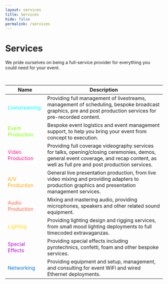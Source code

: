 ```yaml
---
layout: services
title: Services
hide: false
permalink: /services
---
```


# Services

We pride ourselves on being a full-service provider for everything you could need for your event. 

<br/>

| Name      | Description |
| ----------- | ----------- |
| <span style="color:#00FFFF">Livestreaming</span>      | Providing full management of livestreams, management of scheduling, bespoke broadcast graphics, pre and post production services for pre-recorded content.       |
| <span style="color:#7FFF00">Event Production</span> | Bespoke event logistics and event management support, to help you bring your event from concept to execution. | 
| <span style="color:#FF1493">Video Production</span>   | Providing full coverage videography services for talks, opening/closing ceremonies, demos, general event coverage, and recap content, as well as full pre and post production services.        |
| <span style="color:#FFA500">A/V Production</span>  | General live presentation production, from live video mixing and providing adapters to production graphics and presentation management services. | 
| <span style="color:#FF6347">Audio Production</span> | Mixing and mastering audio, providing microphones, speakers and other related sound equipment. |
| <span style="color:#FFDC00">Lighting</span> |  Providing lighting design and rigging services, from small mood lighting deployments to full timecoded extravaganzas.
| <span style="color:#B10DC9">Special Effects</span> | Providing special effects including pyrotechnics, confetti, foam and other bespoke services. |
| <span style="color:#0074D9">Networking</span> | Providing equipment and setup, management, and consulting for event WiFi and wired Ethernet deployments. | 